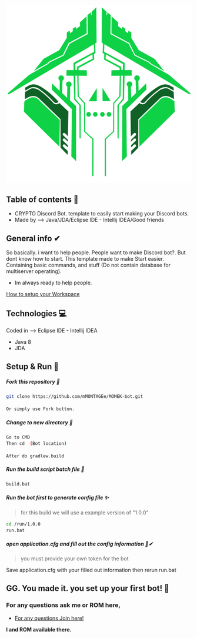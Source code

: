 ![Crypto](https://github.com/mMONTAGEe/CRYPTO-Bot/blob/master/src/main/resources/crypto.png)


## Table of contents 📑
* CRYPTO Discord Bot. template to easily start making your Discord bots.
* Made by --> Java/JDA/Eclipse IDE - Intellij IDEA/Good friends

## General info ✔
So basically. i want to help people.
People want to make Discord bot?. But dont know how to start.
This template made to make Start easier. Containing basic commands, and stuff
(Do not contain database for multiserver operating).
* Im always ready to help people.

[How to setup your Workspace](https://github.com/mMONTAGEe/CRYPTO-Bot/blob/master/GettingStarted.txt)


## Technologies 💻
Coded in --> Eclipse IDE - Intellij IDEA
* Java 8
* JDA 
	
## Setup & Run 🙌

##### Fork this repository 🍴
```bash
git clone https://github.com/mMONTAGEe/MOMEK-bot.git

Or simply use Fork button.
```
	
##### Change to new directory 📁
```bash
Go to CMD
Then cd  (Bot location)

After do gradlew.build
```
	
##### Run the build script batch file  📂
```bash
build.bat
```
	
##### Run the bot first to generate config file ✨
> for this build we will use a example version of "1.0.0"

```bash
cd /run/1.0.0
run.bat
```

##### open application.cfg and fill out the config information 📑✔
> you must provide your own token for the bot

Save application.cfg with your filled out information
then rerun run.bat

## GG. You made it. you set up your first bot!  👏

### For any questions ask me or ROM here, 
* [For any questions Join here!](https://discord.gg/fResd3V)

**I and ROM available there.**
